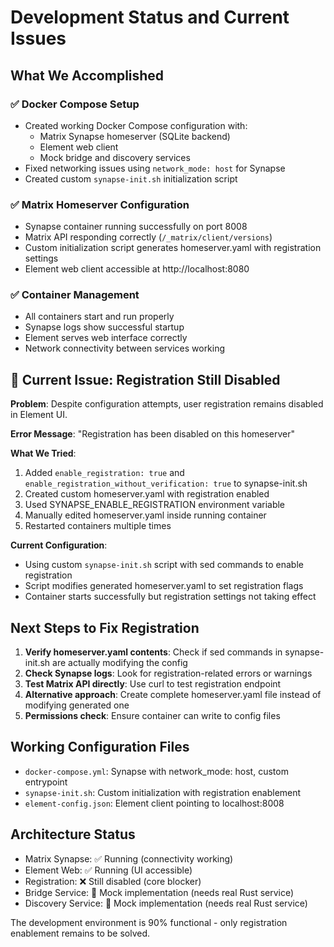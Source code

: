 # Development Status and Current Issues

## What We Accomplished

### ✅ Docker Compose Setup
- Created working Docker Compose configuration with:
  - Matrix Synapse homeserver (SQLite backend)
  - Element web client
  - Mock bridge and discovery services
- Fixed networking issues using `network_mode: host` for Synapse
- Created custom `synapse-init.sh` initialization script

### ✅ Matrix Homeserver Configuration
- Synapse container running successfully on port 8008
- Matrix API responding correctly (`/_matrix/client/versions`)
- Custom initialization script generates homeserver.yaml with registration settings
- Element web client accessible at http://localhost:8080

### ✅ Container Management
- All containers start and run properly
- Synapse logs show successful startup
- Element serves web interface correctly
- Network connectivity between services working

## 🚨 Current Issue: Registration Still Disabled

**Problem**: Despite configuration attempts, user registration remains disabled in Element UI.

**Error Message**: "Registration has been disabled on this homeserver"

**What We Tried**:
1. Added `enable_registration: true` and `enable_registration_without_verification: true` to synapse-init.sh
2. Created custom homeserver.yaml with registration enabled
3. Used SYNAPSE_ENABLE_REGISTRATION environment variable
4. Manually edited homeserver.yaml inside running container
5. Restarted containers multiple times

**Current Configuration**:
- Using custom `synapse-init.sh` script with sed commands to enable registration
- Script modifies generated homeserver.yaml to set registration flags
- Container starts successfully but registration settings not taking effect

## Next Steps to Fix Registration

1. **Verify homeserver.yaml contents**: Check if sed commands in synapse-init.sh are actually modifying the config
2. **Check Synapse logs**: Look for registration-related errors or warnings
3. **Test Matrix API directly**: Use curl to test registration endpoint
4. **Alternative approach**: Create complete homeserver.yaml file instead of modifying generated one
5. **Permissions check**: Ensure container can write to config files

## Working Configuration Files

- `docker-compose.yml`: Synapse with network_mode: host, custom entrypoint
- `synapse-init.sh`: Custom initialization with registration enablement
- `element-config.json`: Element client pointing to localhost:8008

## Architecture Status

- Matrix Synapse: ✅ Running (connectivity working)
- Element Web: ✅ Running (UI accessible)
- Registration: ❌ Still disabled (core blocker)
- Bridge Service: 🔄 Mock implementation (needs real Rust service)
- Discovery Service: 🔄 Mock implementation (needs real Rust service)

The development environment is 90% functional - only registration enablement remains to be solved.
